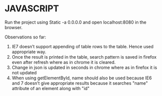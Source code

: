 # JAVASCRIPT

Run the project using 
Static -a 0.0.0.0 and open localhost:8080 in the browser.

Observations so far:

1)	IE7 doesn’t support appending of table rows to the table. Hence used appropriate way.
2)	Once the result is printed in the table,  search pattern is saved in firefox even after refresh where as in chrome it is cleared.
3)	Change in json is updated in seconds in chrome where as in firefox it is not updated
4)	When using getElementById, name should also be used because IE6 and 7 doesn’t give appropriate results because it searches "name" attribute of an element along with "id"

